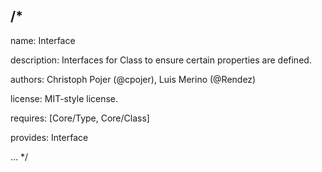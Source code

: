 /*
---

name: Interface

description: Interfaces for Class to ensure certain properties are defined.

authors: Christoph Pojer (@cpojer), Luis Merino (@Rendez)

license: MIT-style license.

requires: [Core/Type, Core/Class]

provides: Interface

...
*/